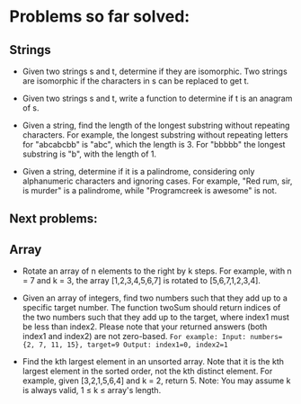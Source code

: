 # Problems so far solved:

## Strings
* Given two strings s and t, determine if they are isomorphic. Two strings are isomorphic if the characters in s can be replaced to get t.

* Given two strings s and t, write a function to determine if t is an anagram of s.<br>

* Given a string, find the length of the longest substring without repeating characters. For example, the longest substring without repeating letters for "abcabcbb" is "abc", which the length is 3. For "bbbbb" the longest substring is "b", with the length of 1.<br>

* Given a string, determine if it is a palindrome, considering only alphanumeric characters and ignoring cases. For example, "Red rum, sir, is murder" is a palindrome, while "Programcreek is awesome" is not.<br>


## Next problems:

## Array
* Rotate an array of n elements to the right by k steps. For example, with n = 7 and k = 3, the array [1,2,3,4,5,6,7] is rotated to [5,6,7,1,2,3,4].

* Given an array of integers, find two numbers such that they add up to a specific target number. The function twoSum should return indices of the two numbers such that they add up to the target, where index1 must be less than index2. Please note that your returned answers (both index1 and index2) are not zero-based.
`For example: Input: numbers={2, 7, 11, 15}, target=9 Output: index1=0, index2=1`

* Find the kth largest element in an unsorted array. Note that it is the kth largest element in the sorted order, not the kth distinct element. For example, given [3,2,1,5,6,4] and k = 2, return 5. Note: You may assume k is always valid, 1 ≤ k ≤ array's length.